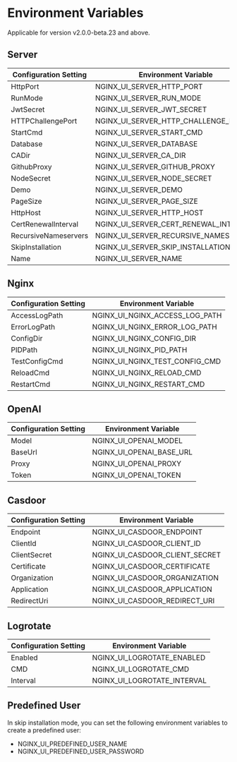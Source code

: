 # Environment Variables
Applicable for version v2.0.0-beta.23 and above.

## Server

| Configuration Setting         | Environment Variable                  |
| ----------------------------- | ------------------------------------- |
| HttpPort                      | NGINX_UI_SERVER_HTTP_PORT             |
| RunMode                       | NGINX_UI_SERVER_RUN_MODE              |
| JwtSecret                     | NGINX_UI_SERVER_JWT_SECRET            |
| HTTPChallengePort             | NGINX_UI_SERVER_HTTP_CHALLENGE_PORT   |
| StartCmd                      | NGINX_UI_SERVER_START_CMD             |
| Database                      | NGINX_UI_SERVER_DATABASE              |
| CADir                         | NGINX_UI_SERVER_CA_DIR                |
| GithubProxy                   | NGINX_UI_SERVER_GITHUB_PROXY          |
| NodeSecret                    | NGINX_UI_SERVER_NODE_SECRET           |
| Demo                          | NGINX_UI_SERVER_DEMO                  |
| PageSize                      | NGINX_UI_SERVER_PAGE_SIZE             |
| HttpHost                      | NGINX_UI_SERVER_HTTP_HOST             |
| CertRenewalInterval           | NGINX_UI_SERVER_CERT_RENEWAL_INTERVAL |
| RecursiveNameservers          | NGINX_UI_SERVER_RECURSIVE_NAMESERVERS |
| SkipInstallation              | NGINX_UI_SERVER_SKIP_INSTALLATION     |
| Name                          | NGINX_UI_SERVER_NAME                  |

## Nginx

| Configuration Setting         | Environment Variable                  |
| ----------------------------- | ------------------------------------- |
| AccessLogPath                 | NGINX_UI_NGINX_ACCESS_LOG_PATH        |
| ErrorLogPath                  | NGINX_UI_NGINX_ERROR_LOG_PATH         |
| ConfigDir                     | NGINX_UI_NGINX_CONFIG_DIR             |
| PIDPath                       | NGINX_UI_NGINX_PID_PATH               |
| TestConfigCmd                 | NGINX_UI_NGINX_TEST_CONFIG_CMD        |
| ReloadCmd                     | NGINX_UI_NGINX_RELOAD_CMD             |
| RestartCmd                    | NGINX_UI_NGINX_RESTART_CMD            |

## OpenAI

| Configuration Setting         | Environment Variable                  |
| ----------------------------- | ------------------------------------- |
| Model                         | NGINX_UI_OPENAI_MODEL                 |
| BaseUrl                       | NGINX_UI_OPENAI_BASE_URL              |
| Proxy                         | NGINX_UI_OPENAI_PROXY                 |
| Token                         | NGINX_UI_OPENAI_TOKEN                 |

## Casdoor

| Configuration Setting         | Environment Variable                  |
| ----------------------------- | ------------------------------------- |
| Endpoint                      | NGINX_UI_CASDOOR_ENDPOINT             |
| ClientId                      | NGINX_UI_CASDOOR_CLIENT_ID            |
| ClientSecret                  | NGINX_UI_CASDOOR_CLIENT_SECRET        |
| Certificate                   | NGINX_UI_CASDOOR_CERTIFICATE          |
| Organization                  | NGINX_UI_CASDOOR_ORGANIZATION         |
| Application                   | NGINX_UI_CASDOOR_APPLICATION          |
| RedirectUri                   | NGINX_UI_CASDOOR_REDIRECT_URI         |

## Logrotate

| Configuration Setting         | Environment Variable                  |
| ----------------------------- | ------------------------------------- |
| Enabled                       | NGINX_UI_LOGROTATE_ENABLED            |
| CMD                           | NGINX_UI_LOGROTATE_CMD                |
| Interval                      | NGINX_UI_LOGROTATE_INTERVAL           |

## Predefined User

In skip installation mode, you can set the following environment variables to create a predefined user:

- NGINX_UI_PREDEFINED_USER_NAME
- NGINX_UI_PREDEFINED_USER_PASSWORD
